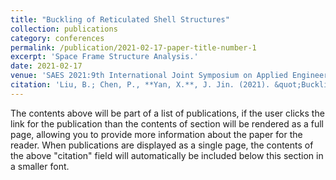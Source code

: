 ```yaml
---
title: "Buckling of Reticulated Shell Structures"
collection: publications
category: conferences
permalink: /publication/2021-02-17-paper-title-number-1
excerpt: 'Space Frame Structure Analysis.'
date: 2021-02-17
venue: 'SAES 2021:9th International Joint Symposium on Applied Engineering and Sciences'
citation: 'Liu, B.; Chen, P., **Yan, X.**, J. Jin. (2021). &quot;Buckling of Reticulated Shell Structures&quot; <i>2021 Architectural Institute of Japan Conference (Tokai)</i>.'
---
```


The contents above will be part of a list of publications, if the user clicks the link for the publication than the contents of section will be rendered as a full page, allowing you to provide more information about the paper for the reader. When publications are displayed as a single page, the contents of the above "citation" field will automatically be included below this section in a smaller font.
